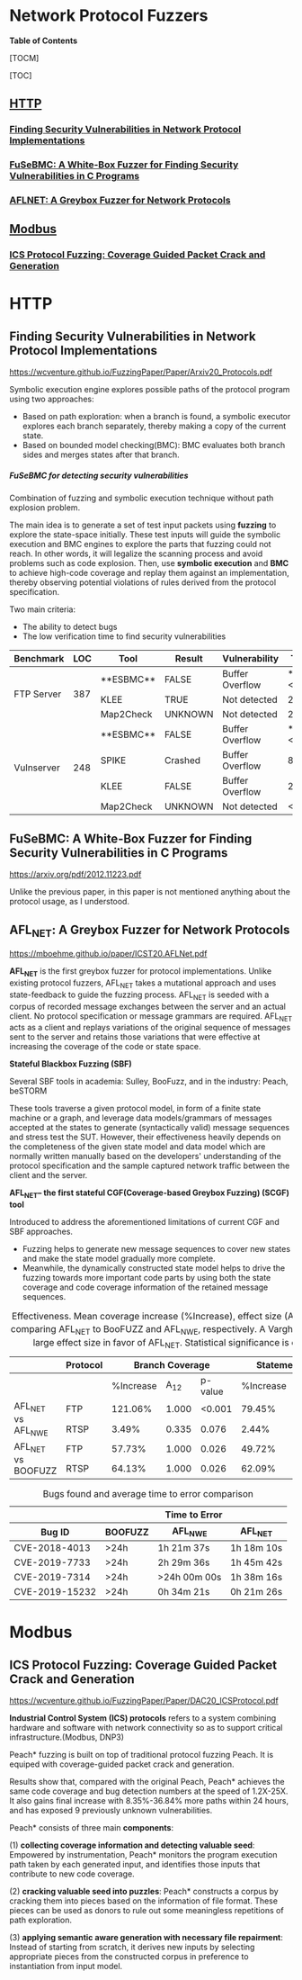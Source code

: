 # Network Protocol Fuzzers

**Table of Contents**

[TOCM]

[TOC]

## [HTTP](https://github.com/pinkhat-m/Internship2021/blob/master/NetworkProtocolFuzzerPapers.md#http)
### [Finding Security Vulnerabilities in Network Protocol Implementations](https://github.com/pinkhat-m/Internship2021/blob/master/NetworkProtocolFuzzerPapers.md#finding-security-vulnerabilities-in-network-protocol-implementations)
### [FuSeBMC: A White-Box Fuzzer for Finding Security Vulnerabilities in C Programs](https://github.com/pinkhat-m/Internship2021/blob/master/NetworkProtocolFuzzerPapers.md#fusebmc-a-white-box-fuzzer-for-finding-security-vulnerabilities-in-c-programs)
### [AFLNET: A Greybox Fuzzer for Network Protocols](https://github.com/pinkhat-m/Internship2021/blob/master/NetworkProtocolFuzzerPapers.md#aflnet-a-greybox-fuzzer-for-network-protocols)
## [Modbus](https://github.com/pinkhat-m/Internship2021/blob/master/NetworkProtocolFuzzerPapers.md#modbus)
### [ICS Protocol Fuzzing: Coverage Guided Packet Crack and Generation](https://github.com/pinkhat-m/Internship2021/blob/master/NetworkProtocolFuzzerPapers.md#ics-protocol-fuzzing-coverage-guided-packet-crack-and-generation)


# HTTP

## Finding Security Vulnerabilities in Network Protocol Implementations
<https://wcventure.github.io/FuzzingPaper/Paper/Arxiv20_Protocols.pdf>

Symbolic execution engine explores possible paths of the protocol program using two approaches:

- Based on path exploration: when a branch is found, a symbolic executor explores each branch separately, thereby making a copy of the current state.
- Based on bounded model checking(BMC): BMC evaluates both branch sides and merges states after that branch.

##### FuSeBMC for detecting security vulnerabilities
Combination of fuzzing and symbolic execution technique without path explosion problem.

The main idea is to generate a set of test input packets using **fuzzing** to explore the state-space initially. These test inputs will guide the symbolic execution and BMC engines to explore the parts that fuzzing could not reach. In other words, it will legalize the scanning process and avoid problems such as code explosion. Then, use **symbolic execution** and **BMC** to achieve high-code coverage and replay them against an implementation, thereby observing potential violations of rules derived from the protocol specification.

Two main criteria:
- The ability to detect bugs
- The low verification time to find security vulnerabilities

<table>
    <thead>
        <tr>
            <th>Benchmark</th>
            <th>LOC</th>
            <th>Tool</th>
            <th>Result</th>
            <th>Vulnerability</th>
            <th>Time</th>
        </tr>
    </thead>
    <tbody>
        <tr>
            <td rowspan=3>FTP Server</td>
            <td rowspan=3>387</td>
            <td>**ESBMC**</td>
			<td>FALSE</td>
			<td>Buffer Overflow</td>
			<td>**<1s**</td>
        </tr>
        <tr>
            <td>KLEE</td>
			<td>TRUE</td>
			<td>Not detected</td>
			<td>2s</td>
        </tr>
        <tr>
            <td>Map2Check</td>
			<td>UNKNOWN</td>
			<td>Not detected</td>
			<td>2s</td>
        </tr>
		<tr>
            <td rowspan=4>Vulnserver</td>
            <td rowspan=4>248</td>
            <td>**ESBMC**</td>
			<td>FALSE</td>
			<td>Buffer Overflow</td>
			<td>**<1s**</td>
        </tr>
		<tr>
            <td>SPIKE</td>
			<td>Crashed</td>
			<td>Buffer Overflow</td>
			<td>8s</td>
        </tr>
        <tr>
            <td>KLEE</td>
			<td>FALSE</td>
			<td>Buffer Overflow</td>
			<td>2s</td>
        </tr>
        <tr>
            <td>Map2Check</td>
			<td>UNKNOWN</td>
			<td>Not detected</td>
			<td><1s</td>
        </tr>
    </tbody>
</table>


## FuSeBMC: A White-Box Fuzzer for Finding Security Vulnerabilities in C Programs
<https://arxiv.org/pdf/2012.11223.pdf>

Unlike the previous paper, in this paper is not mentioned anything about the protocol usage, as I understood.

## AFL<sub>NET</sub>: A Greybox Fuzzer for Network Protocols
<https://mboehme.github.io/paper/ICST20.AFLNet.pdf>

**AFL<sub>NET</sub>** is the first greybox fuzzer for protocol implementations. Unlike existing protocol fuzzers, AFL<sub>NET</sub> takes a mutational approach and uses state-feedback to guide the fuzzing process. AFL<sub>NET</sub> is seeded with a corpus of recorded message exchanges between the server and an actual client. No protocol specification or message grammars are required. AFL<sub>NET</sub> acts as a client and replays variations of the original sequence of messages sent to the server and retains those variations that were effective at increasing the coverage of the code or state space.

**Stateful Blackbox Fuzzing (SBF)**

Several SBF tools in academia:  Sulley, BooFuzz, 
and in the industry: Peach, beSTORM

These tools traverse a given protocol model, in form of a finite state machine or a graph, and leverage data models/grammars of messages
accepted at the states to generate (syntactically valid) message sequences and stress test the SUT. However, their effectiveness heavily depends on the completeness of the given state model and data model which are normally written manually based on the developers' understanding of the protocol specification and the sample captured network traffic between the client and the server.

**AFL<sub>NET</sub>– the first stateful CGF(Coverage-based Greybox Fuzzing) (SCGF) tool**

Introduced to address the aforementioned limitations of current CGF and SBF approaches.

- Fuzzing helps to generate new message sequences to cover new states and make the state model gradually more complete.
- Meanwhile, the dynamically constructed state model helps to drive the fuzzing towards more important code parts by using both the state coverage and code coverage information of the retained message sequences.


<table class="tg">
<caption>Effectiveness. Mean coverage increase (%Increase), effect size (A<sub>12</sub>), and statistical significance (p-value) when comparing AFL<sub>NET</sub> to BooFUZZ and AFL<sub>NWE</sub>, respectively. A Vargha-Delaney A<sub>12</sub> measure above 0.71 indicates a large effect size in favor of AFL<sub>NET</sub>. Statistical significance is computed using the Mann-Whitney U test.</caption>
<thead>
  <tr>
    <th class="tg-c3ow"></th>
    <th class="tg-0pky">Protocol</th>
    <th class="tg-0pky" colspan="3">Branch Coverage</th>
    <th class="tg-0pky" colspan="3">Statement Coverage</th>
    <th class="tg-0pky" colspan="3">State Coverage</th>
  </tr>
</thead>
<tbody>
  <tr>
    <td class="tg-c3ow" colspan="2"></td>
    <td class="tg-0pky">%Increase</td>
    <td class="tg-0pky">A<sub>12</sub></td>
    <td class="tg-0pky">p-value</td>
    <td class="tg-0pky">%Increase</td>
    <td class="tg-0pky">A<sub>12</sub></td>
    <td class="tg-0pky">p-value</td>
    <td class="tg-0pky">%Increase</td>
    <td class="tg-0pky">A<sub>12</sub></td>
    <td class="tg-0pky">p-value</td>
  </tr>
  <tr>
    <td class="tg-c3ow" rowspan="2">AFL<sub>NET</sub> vs AFL<sub>NWE</sub></td>
    <td class="tg-0pky">FTP</td>
    <td class="tg-0pky">121.06%</td>
    <td class="tg-0pky">1.000</td>
    <td class="tg-0pky">&lt;0.001</td>
    <td class="tg-0pky">79.45%</td>
    <td class="tg-0pky">1.000</td>
    <td class="tg-0pky">&lt;0.001</td>
    <td class="tg-0pky">85.00%</td>
    <td class="tg-0pky">1.000</td>
    <td class="tg-0pky">&lt;0.001</td>
  </tr>
  <tr>
    <td class="tg-0pky">RTSP</td>
    <td class="tg-0pky">3.49%</td>
    <td class="tg-0pky">0.335</td>
    <td class="tg-0pky">0.076</td>
    <td class="tg-0pky">2.44%</td>
    <td class="tg-0pky">0.228</td>
    <td class="tg-0pky">0.003</td>
    <td class="tg-0pky">8.58%</td>
    <td class="tg-0pky">0.392</td>
    <td class="tg-0pky">0.230</td>
  </tr>
  <tr>
    <td class="tg-c3ow" rowspan="2">AFL<sub>NET</sub> vs BOOFUZZ</td>
    <td class="tg-0pky">FTP</td>
    <td class="tg-0pky">57.73%</td>
    <td class="tg-0pky">1.000</td>
    <td class="tg-0pky">0.026</td>
    <td class="tg-0pky">49.72%</td>
    <td class="tg-0pky">1.000</td>
    <td class="tg-0pky">0.026</td>
    <td class="tg-0pky">37.00%</td>
    <td class="tg-0pky">1.000</td>
    <td class="tg-0pky">0.020</td>
  </tr>
  <tr>
    <td class="tg-0pky">RTSP</td>
    <td class="tg-0pky">64.13%</td>
    <td class="tg-0pky">1.000</td>
    <td class="tg-0pky">0.026</td>
    <td class="tg-0pky">62.09%</td>
    <td class="tg-0pky">1.000</td>
    <td class="tg-0pky">0.026</td>
    <td class="tg-0pky">100.00%</td>
    <td class="tg-0pky">1.000</td>
    <td class="tg-0pky">0.019</td>
  </tr>
</tbody>
</table>

<table>
<caption>Bugs found and average time to error comparison</caption>
    <thead>
        <tr>
            <th></th>
            <th colspan=3>Time to Error</th>
        </tr>
        <tr>
            <th>Bug ID</th>
            <th>BOOFUZZ</th>
			<th>AFL<sub>NWE</sub></th>
			<th>AFL<sub>NET</sub></th>
        </tr>
    </thead>
    <tbody>
        <tr>
            <td>CVE-2018-4013</td>
            <td>>24h</td>
            <td>1h 21m 37s</td>
			<td>1h 18m 10s</td>
        </tr>
        <tr>
            <td>CVE-2019-7733</td>
            <td>>24h</td>
            <td>2h 29m 36s</td>
			<td>1h 45m 42s</td>
        </tr>
        <tr>
            <td>CVE-2019-7314</td>
            <td>>24h</td>
            <td>>24h 00m 00s</td>
			<td>1h 38m 16s</td>
        </tr>
		<tr>
            <td>CVE-2019-15232</td>
            <td>>24h</td>
            <td>0h 34m 21s</td>
			<td>0h 21m 26s</td>
        </tr>
    </tbody>
</table>


# Modbus

## ICS Protocol Fuzzing: Coverage Guided Packet Crack and Generation
<https://wcventure.github.io/FuzzingPaper/Paper/DAC20_ICSProtocol.pdf>

**Industrial Control System (ICS) protocols** refers to a system combining hardware and software with network connectivity so as to support
critical infrastructure.(Modbus, DNP3)

Peach* fuzzing is built on top of traditional protocol fuzzing Peach. It is equiped with coverage-guided packet crack and generation.

Results show that, compared with the original Peach, Peach* achieves the same code coverage and bug detection numbers at the speed of 1.2X-25X. It also gains final increase with 8.35%-36.84% more paths within 24 hours, and has exposed 9 previously unknown vulnerabilities.

Peach* consists of three main **components**:

(1) **collecting coverage information and detecting valuable seed**: Empowered by instrumentation, Peach* monitors the program execution path taken by each generated input, and identifies those inputs that contribute to new code coverage.

(2) **cracking valuable seed into puzzles**: Peach* constructs a corpus by cracking them into pieces based on the information of file format. These pieces can be used as donors to rule out some meaningless repetitions of path exploration.

(3) **applying semantic aware generation with necessary file repairment**:  Instead of starting from scratch, it derives new inputs by selecting appropriate pieces from the constructed corpus in preference to instantiation from input model.


